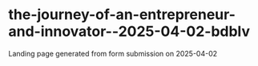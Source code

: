 # the-journey-of-an-entrepreneur-and-innovator--2025-04-02-bdblv
Landing page generated from form submission on 2025-04-02

